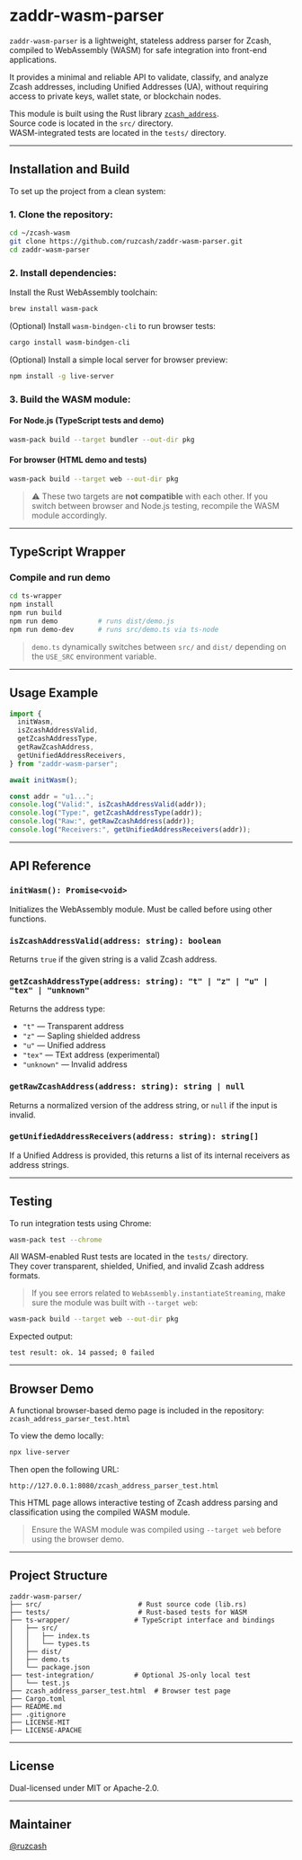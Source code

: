 # zaddr-wasm-parser

`zaddr-wasm-parser` is a lightweight, stateless address parser for Zcash, compiled to WebAssembly (WASM) for safe integration into front-end applications.

It provides a minimal and reliable API to validate, classify, and analyze Zcash addresses, including Unified Addresses (UA), without requiring access to private keys, wallet state, or blockchain nodes.

This module is built using the Rust library [`zcash_address`](https://docs.rs/zcash_address/latest/zcash_address).  
Source code is located in the `src/` directory.  
WASM-integrated tests are located in the `tests/` directory.

---

## Installation and Build

To set up the project from a clean system:

### 1. Clone the repository:

```bash
cd ~/zcash-wasm
git clone https://github.com/ruzcash/zaddr-wasm-parser.git
cd zaddr-wasm-parser
```

### 2. Install dependencies:

Install the Rust WebAssembly toolchain:

```bash
brew install wasm-pack
```

(Optional) Install `wasm-bindgen-cli` to run browser tests:

```bash
cargo install wasm-bindgen-cli
```

(Optional) Install a simple local server for browser preview:

```bash
npm install -g live-server
```

### 3. Build the WASM module:

#### For Node.js (TypeScript tests and demo)
```bash
wasm-pack build --target bundler --out-dir pkg
```

#### For browser (HTML demo and tests)
```bash
wasm-pack build --target web --out-dir pkg
```

> ⚠️ These two targets are **not compatible** with each other. If you switch between browser and Node.js testing, recompile the WASM module accordingly.

---

## TypeScript Wrapper

### Compile and run demo

```bash
cd ts-wrapper
npm install
npm run build
npm run demo          # runs dist/demo.js
npm run demo-dev      # runs src/demo.ts via ts-node
```

> `demo.ts` dynamically switches between `src/` and `dist/` depending on the `USE_SRC` environment variable.

---

## Usage Example

```ts
import {
  initWasm,
  isZcashAddressValid,
  getZcashAddressType,
  getRawZcashAddress,
  getUnifiedAddressReceivers,
} from "zaddr-wasm-parser";

await initWasm();

const addr = "u1...";
console.log("Valid:", isZcashAddressValid(addr));
console.log("Type:", getZcashAddressType(addr));
console.log("Raw:", getRawZcashAddress(addr));
console.log("Receivers:", getUnifiedAddressReceivers(addr));
```

---

## API Reference

### `initWasm(): Promise<void>`
Initializes the WebAssembly module. Must be called before using other functions.

### `isZcashAddressValid(address: string): boolean`
Returns `true` if the given string is a valid Zcash address.

### `getZcashAddressType(address: string): "t" | "z" | "u" | "tex" | "unknown"`
Returns the address type:
- `"t"` — Transparent address
- `"z"` — Sapling shielded address
- `"u"` — Unified address
- `"tex"` — TExt address (experimental)
- `"unknown"` — Invalid address

### `getRawZcashAddress(address: string): string | null`
Returns a normalized version of the address string, or `null` if the input is invalid.

### `getUnifiedAddressReceivers(address: string): string[]`
If a Unified Address is provided, this returns a list of its internal receivers as address strings.

---

## Testing

To run integration tests using Chrome:

```bash
wasm-pack test --chrome
```

All WASM-enabled Rust tests are located in the `tests/` directory.  
They cover transparent, shielded, Unified, and invalid Zcash address formats.

> If you see errors related to `WebAssembly.instantiateStreaming`, make sure the module was built with `--target web`:

```bash
wasm-pack build --target web --out-dir pkg
```

Expected output:

```
test result: ok. 14 passed; 0 failed
```

---

## Browser Demo

A functional browser-based demo page is included in the repository:  
`zcash_address_parser_test.html`

To view the demo locally:

```bash
npx live-server
```

Then open the following URL:

```
http://127.0.0.1:8080/zcash_address_parser_test.html
```

This HTML page allows interactive testing of Zcash address parsing and classification using the compiled WASM module.

> Ensure the WASM module was compiled using `--target web` before using the browser demo.

---

## Project Structure

```
zaddr-wasm-parser/
├── src/                        # Rust source code (lib.rs)
├── tests/                      # Rust-based tests for WASM
├── ts-wrapper/                # TypeScript interface and bindings
│   ├── src/
│   │   ├── index.ts
│   │   └── types.ts
│   ├── dist/
│   ├── demo.ts
│   └── package.json
├── test-integration/          # Optional JS-only local test
│   └── test.js
├── zcash_address_parser_test.html  # Browser test page
├── Cargo.toml
├── README.md
├── .gitignore
├── LICENSE-MIT
├── LICENSE-APACHE
```

---

## License

Dual-licensed under MIT or Apache-2.0.

---

## Maintainer

[@ruzcash](https://github.com/ruzcash)
